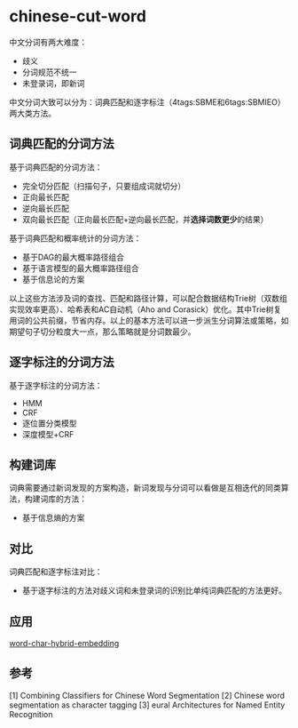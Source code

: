 # chinese-cut-word

中文分词有两大难度：
- 歧义
- 分词规范不统一
- 未登录词，即新词

中文分词大致可以分为：词典匹配和逐字标注（4tags:SBME和6tags:SBMIEO）两大类方法。

## 词典匹配的分词方法

基于词典匹配的分词方法：
- 完全切分匹配（扫描句子，只要组成词就切分）
- 正向最长匹配
- 逆向最长匹配
- 双向最长匹配（正向最长匹配+逆向最长匹配，并**选择词数更少**的结果）

基于词典匹配和概率统计的分词方法：
- 基于DAG的最大概率路径组合
- 基于语言模型的最大概率路径组合
- 基于信息论的方案

以上这些方法涉及词的查找、匹配和路径计算，可以配合数据结构Trie树（双数组实现效率更高）、哈希表和AC自动机（Aho and Corasick）优化。其中Trie树复用词的公共前缀，节省内存。以上的基本方法可以进一步派生分词算法或策略，如期望句子切分粒度大一点，那么策略就是分词数最少。





## 逐字标注的分词方法

基于逐字标注的分词方法：
- HMM
- CRF
- 逐位置分类模型
- 深度模型+CRF

## 构建词库

词典需要通过新词发现的方案构造，新词发现与分词可以看做是互相迭代的同类算法，构建词库的方法：
- 基于信息熵的方案


## 对比

词典匹配和逐字标注对比：
- 基于逐字标注的方法对歧义词和未登录词的识别比单纯词典匹配的方法更好。


## 应用


[word-char-hybrid-embedding](https://github.com/allenwind/word-char-hybrid-embedding)


## 参考

[1] Combining Classifiers for Chinese Word Segmentation
[2] Chinese word segmentation as character tagging
[3] eural Architectures for Named Entity Recognition
